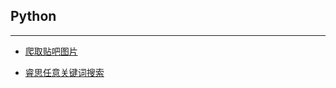 ## Python

- - -

- [爬取贴吧图片](https://github.com/A11Might/Python-Spider/blob/master/TieBa.py)

- [睿思任意关键词搜索](https://github.com/A11Might/Python-Spider/blob/master/RuiSi.py)
